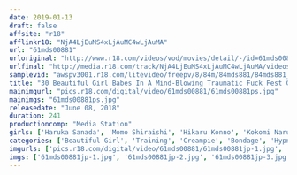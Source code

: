 ```yaml
---
date: 2019-01-13
draft: false
affsite: "r18"
afflinkr18: "NjA4LjEuMS4xLjAuMC4wLjAuMA"
url: "61mds00881"
urloriginal: "http://www.r18.com/videos/vod/movies/detail/-/id=61mds00881"
urlfinal: "http://media.r18.com/track/NjA4LjEuMS4xLjAuMC4wLjAuMA/videos/vod/movies/detail/-/id=61mds00881"
samplevid: "awspv3001.r18.com/litevideo/freepv/8/84m/84mds881/84mds881_dmb_w.mp4"
title: "30 Beautiful Girl Babes In A Mind-Blowing Traumatic Fuck Fest Greatest Hits Collection 4 Hours"
mainimgurl: "pics.r18.com/digital/video/61mds00881/61mds00881ps.jpg"
mainimgs: "61mds00881ps.jpg"
releasedate: "June 08, 2018"
duration: 241
productioncomp: "Media Station"
girls: ['Haruka Sanada', 'Momo Shiraishi', 'Hikaru Konno', 'Kokomi Naruse (Kokomi)', 'Chihiro Aoi', 'Anna Natsuki', 'Tsuna Kimura', 'Yurina Ayashiro', 'Kanon Takigawa', 'Koharu Aoi']
categories: ['Beautiful Girl', 'Training', 'Creampie', 'Bondage', 'Hypnotism', 'Compilation', 'Over 4 Hours', 'Hi-Def']
imgurls: ['pics.r18.com/digital/video/61mds00881/61mds00881jp-1.jpg', 'pics.r18.com/digital/video/61mds00881/61mds00881jp-2.jpg', 'pics.r18.com/digital/video/61mds00881/61mds00881jp-3.jpg', 'pics.r18.com/digital/video/61mds00881/61mds00881jp-4.jpg', 'pics.r18.com/digital/video/61mds00881/61mds00881jp-5.jpg', 'pics.r18.com/digital/video/61mds00881/61mds00881jp-6.jpg', 'pics.r18.com/digital/video/61mds00881/61mds00881jp-7.jpg', 'pics.r18.com/digital/video/61mds00881/61mds00881jp-8.jpg', 'pics.r18.com/digital/video/61mds00881/61mds00881jp-9.jpg', 'pics.r18.com/digital/video/61mds00881/61mds00881jp-10.jpg', 'pics.r18.com/digital/video/61mds00881/61mds00881jp-11.jpg', 'pics.r18.com/digital/video/61mds00881/61mds00881jp-12.jpg', 'pics.r18.com/digital/video/61mds00881/61mds00881jp-13.jpg', 'pics.r18.com/digital/video/61mds00881/61mds00881jp-14.jpg', 'pics.r18.com/digital/video/61mds00881/61mds00881jp-15.jpg', 'pics.r18.com/digital/video/61mds00881/61mds00881jp-16.jpg', 'pics.r18.com/digital/video/61mds00881/61mds00881jp-17.jpg', 'pics.r18.com/digital/video/61mds00881/61mds00881jp-18.jpg', 'pics.r18.com/digital/video/61mds00881/61mds00881jp-19.jpg', 'pics.r18.com/digital/video/61mds00881/61mds00881jp-20.jpg']
imgs: ['61mds00881jp-1.jpg', '61mds00881jp-2.jpg', '61mds00881jp-3.jpg', '61mds00881jp-4.jpg', '61mds00881jp-5.jpg', '61mds00881jp-6.jpg', '61mds00881jp-7.jpg', '61mds00881jp-8.jpg', '61mds00881jp-9.jpg', '61mds00881jp-10.jpg', '61mds00881jp-11.jpg', '61mds00881jp-12.jpg', '61mds00881jp-13.jpg', '61mds00881jp-14.jpg', '61mds00881jp-15.jpg', '61mds00881jp-16.jpg', '61mds00881jp-17.jpg', '61mds00881jp-18.jpg', '61mds00881jp-19.jpg', '61mds00881jp-20.jpg']
---
```


